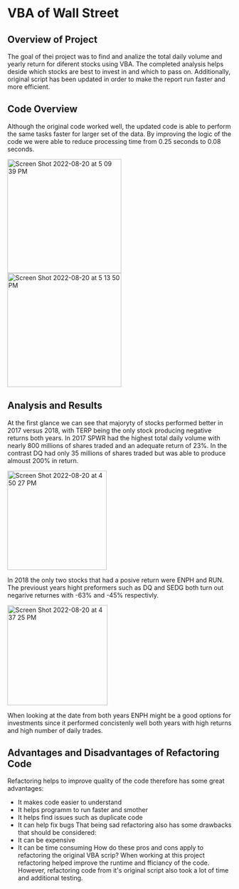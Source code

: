 # VBA of Wall Street
## Overview of Project
The goal of thei project was to find and analize the total daily volume and yearly return for diferent stocks using VBA. The completed analysis helps deside which stocks are best to invest in and which to pass on. Additionally, original script has been updated in order to make the report run faster and more efficient. 
## Code Overview
Although the original code worked well, the updated code is able to perform the same tasks faster for larger set of the data. By improving the logic of the code we were able to reduce processing time from 0.25 seconds to 0.08 seconds. 

<img width="256" alt="Screen Shot 2022-08-20 at 5 09 39 PM" src="https://user-images.githubusercontent.com/110862261/185767754-e899f0cc-fec5-4974-912f-ddd3157ba8b9.png">

<img width="256" alt="Screen Shot 2022-08-20 at 5 13 50 PM" src="https://user-images.githubusercontent.com/110862261/185767805-b9fec65a-e5c0-43d5-b8b8-e99083749c29.png">

## Analysis and Results
At the first glance we can see that majoryty of stocks performed better in 2017 versus 2018, with TERP being the only stock producing negative returns both years. In 2017 SPWR had the highest total daily volume with nearly 800 millions of shares traded and an adequate return of 23%. In the contrast DQ had only 35 millions of shares traded but was able to produce almoust 200% in return.

<img width="223" alt="Screen Shot 2022-08-20 at 4 50 27 PM" src="https://user-images.githubusercontent.com/110862261/185767201-f51d0d39-3fc2-4cd2-a2a3-ef6a761a041e.png">

In 2018 the only two stocks that had a posive return were ENPH and RUN. The previoust years hight preformers such as DQ and SEDG both turn out negarive returnes with -63% and -45% respectivly.

<img width="225" alt="Screen Shot 2022-08-20 at 4 37 25 PM" src="https://user-images.githubusercontent.com/110862261/185767442-032adacc-baeb-4e5b-a4b2-d33520c94368.png">

When looking at the date from both years ENPH might be a good options for investments since it performed concistenly well both years with high returns and high number of daily trades.
## Advantages and Disadvantages of Refactoring Code
Refactoring helps to improve quality of the code therefore has some great advantages: 
* It makes code easier to understand
* It helps programm to run faster and smother
* It helps find issues such as duplicate code
* It can help fix bugs
That being sad refactoring also has some drawbacks that should be considered: 
* It can be expensive 
* It can be time consuming
How do these pros and cons apply to refactoring the original VBA scrip?
When working at this project refactoring helped improve the runtime and fficiancy of the code. However, refactoring code from it's original script also took a lot of time and additional testing. 
